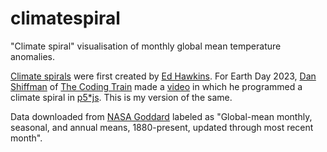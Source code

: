# climatespiral
"Climate spiral" visualisation of monthly global mean temperature anomalies.

[Climate spirals](https://en.wikipedia.org/wiki/Climate_spiral)
were first created by [Ed Hawkins](https://ed-hawkins.github.io/climate-visuals/spirals.html).
For Earth Day 2023, [Dan Shiffman](https://twitter.com/shiffman)
of [The Coding Train](https://thecodingtrain.com)
made a [video](https://thecodingtrain.com/challenges/178-climate-spiral)
in which he programmed a climate spiral in [p5\*js](https://p5js.org).
This is my version of the same.

Data downloaded from [NASA Goddard](https://data.giss.nasa.gov/gistemp/)
labeled as "Global-mean monthly, seasonal, and annual means, 1880-present, updated through most recent month".
